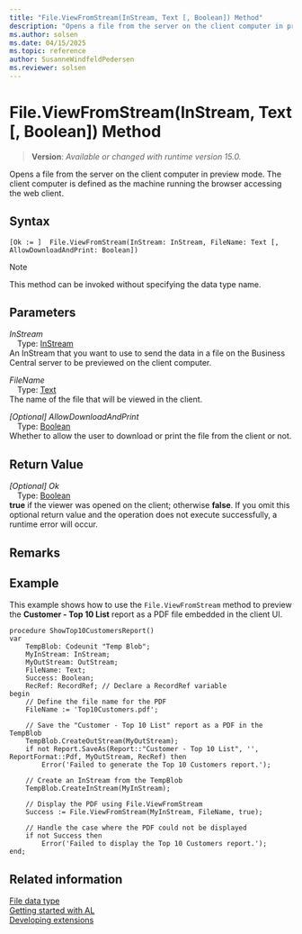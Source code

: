 ```yaml
---
title: "File.ViewFromStream(InStream, Text [, Boolean]) Method"
description: "Opens a file from the server on the client computer in preview mode."
ms.author: solsen
ms.date: 04/15/2025
ms.topic: reference
author: SusanneWindfeldPedersen
ms.reviewer: solsen
---
```

[//]: # (START>DO_NOT_EDIT)
[//]: # (IMPORTANT:Do not edit any of the content between here and the END>DO_NOT_EDIT.)
[//]: # (Any modifications should be made in the .xml files in the ModernDev repo.)
# File.ViewFromStream(InStream, Text [, Boolean]) Method
> **Version**: _Available or changed with runtime version 15.0._

Opens a file from the server on the client computer in preview mode. The client computer is defined as the machine running the browser accessing the web client.


## Syntax
```AL
[Ok := ]  File.ViewFromStream(InStream: InStream, FileName: Text [, AllowDownloadAndPrint: Boolean])
```
> [!NOTE]
> This method can be invoked without specifying the data type name.
## Parameters
*InStream*  
&emsp;Type: [InStream](../instream/instream-data-type.md)  
An InStream that you want to use to send the data in a file on the Business Central server to be previewed on the client computer.  

*FileName*  
&emsp;Type: [Text](../text/text-data-type.md)  
The name of the file that will be viewed in the client.  

*[Optional] AllowDownloadAndPrint*  
&emsp;Type: [Boolean](../boolean/boolean-data-type.md)  
Whether to allow the user to download or print the file from the client or not.  


## Return Value
*[Optional] Ok*  
&emsp;Type: [Boolean](../boolean/boolean-data-type.md)  
**true** if the viewer was opened on the client; otherwise **false**. If you omit this optional return value and the operation does not execute successfully, a runtime error will occur.  


[//]: # (IMPORTANT: END>DO_NOT_EDIT)

## Remarks

## Example

This example shows how to use the `File.ViewFromStream` method to preview the **Customer - Top 10 List** report as a PDF file embedded in the client UI.

```al
procedure ShowTop10CustomersReport()
var
    TempBlob: Codeunit "Temp Blob";
    MyInStream: InStream;
    MyOutStream: OutStream;
    FileName: Text;
    Success: Boolean;
    RecRef: RecordRef; // Declare a RecordRef variable
begin
    // Define the file name for the PDF
    FileName := 'Top10Customers.pdf';

    // Save the "Customer - Top 10 List" report as a PDF in the TempBlob
    TempBlob.CreateOutStream(MyOutStream);
    if not Report.SaveAs(Report::"Customer - Top 10 List", '', ReportFormat::Pdf, MyOutStream, RecRef) then
        Error('Failed to generate the Top 10 Customers report.');

    // Create an InStream from the TempBlob
    TempBlob.CreateInStream(MyInStream);

    // Display the PDF using File.ViewFromStream
    Success := File.ViewFromStream(MyInStream, FileName, true);

    // Handle the case where the PDF could not be displayed
    if not Success then
        Error('Failed to display the Top 10 Customers report.');
end;
```

## Related information
[File data type](file-data-type.md)  
[Getting started with AL](../../devenv-get-started.md)  
[Developing extensions](../../devenv-dev-overview.md)